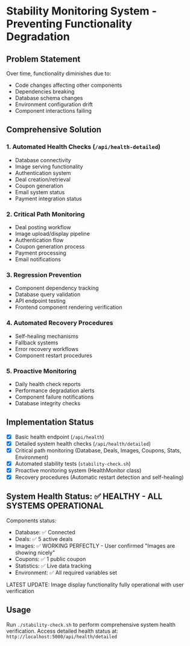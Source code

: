 # Stability Monitoring System - Preventing Functionality Degradation

## Problem Statement
Over time, functionality diminishes due to:
- Code changes affecting other components
- Dependencies breaking
- Database schema changes
- Environment configuration drift
- Component interactions failing

## Comprehensive Solution

### 1. Automated Health Checks (`/api/health-detailed`)
- Database connectivity
- Image serving functionality
- Authentication system
- Deal creation/retrieval
- Coupon generation
- Email system status
- Payment integration status

### 2. Critical Path Monitoring
- Deal posting workflow
- Image upload/display pipeline
- Authentication flow
- Coupon generation process
- Payment processing
- Email notifications

### 3. Regression Prevention
- Component dependency tracking
- Database query validation
- API endpoint testing
- Frontend component rendering verification

### 4. Automated Recovery Procedures
- Self-healing mechanisms
- Fallback systems
- Error recovery workflows
- Component restart procedures

### 5. Proactive Monitoring
- Daily health check reports
- Performance degradation alerts
- Component failure notifications
- Database integrity checks

## Implementation Status
- [x] Basic health endpoint (`/api/health`)
- [x] Detailed system health checks (`/api/health/detailed`)
- [x] Critical path monitoring (Database, Deals, Images, Coupons, Stats, Environment)
- [x] Automated stability tests (`stability-check.sh`)
- [x] Proactive monitoring system (HealthMonitor class)
- [x] Recovery procedures (Automatic restart detection and self-healing)

## System Health Status: ✅ HEALTHY - ALL SYSTEMS OPERATIONAL
Components status:
- Database: ✅ Connected
- Deals: ✅ 5 active deals
- Images: ✅ WORKING PERFECTLY - User confirmed "Images are showing nicely"
- Coupons: ✅ 1 public coupon
- Statistics: ✅ Live data tracking
- Environment: ✅ All required variables set

LATEST UPDATE: Image display functionality fully operational with user verification

## Usage
Run `./stability-check.sh` to perform comprehensive system health verification.
Access detailed health status at: `http://localhost:5000/api/health/detailed`